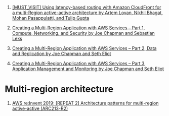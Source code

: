 1. [[MUST_VISIT] Using latency-based routing with Amazon CloudFront for a multi-Region active-active architecture by Artem Lovan, Nikhil Bhagat, Mohan Pasappulatti, and Tulip Gupta](https://aws.amazon.com/blogs/networking-and-content-delivery/latency-based-routing-leveraging-amazon-cloudfront-for-a-multi-region-active-active-architecture/)

1. [Creating a Multi-Region Application with AWS Services – Part 1, Compute, Networking, and Security by Joe Chapman and Sebastian Leks](https://aws.amazon.com/blogs/architecture/creating-a-multi-region-application-with-aws-services-part-1-compute-and-security/)
1. [Creating a Multi-Region Application with AWS Services – Part 2, Data and Replication by Joe Chapman and Seth Eliot](https://aws.amazon.com/blogs/architecture/creating-a-multi-region-application-with-aws-services-part-2-data-and-replication/)
1. [Creating a Multi-Region Application with AWS Services – Part 3, Application Management and Monitoring by Joe Chapman and Seth Eliot](https://aws.amazon.com/blogs/architecture/creating-a-multi-region-application-with-aws-services-part-3-application-management-and-monitoring/)

# Multi-region architecture

1. [AWS re:Invent 2019: [REPEAT 2] Architecture patterns for multi-region active-active (ARC213-R2)](https://www.youtube.com/watch?v=3K9AzSrCmiQ)